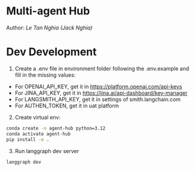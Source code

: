 # Multi-agent Hub
Author: *Le Tan Nghia (Jack Nghia)*

# Dev Development
1. Create a .env file in environment folder following the .env.example and fill in the missing values:
- For OPENAI_API_KEY, get it in https://platform.openai.com/api-keys
- For JINA_API_KEY, get it in https://jina.ai/api-dashboard/key-manager
- For LANGSMITH_API_KEY, get it in settings of smith.langchain.com
- For AUTHEN_TOKEN, get it in uat platform
2. Create virtual env:
```bash
conda create -n agent-hub python=3.12
conda activate agent-hub
pip install -e .
```
3. Run langgraph dev server
```bash
langgraph dev
```